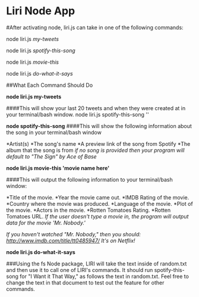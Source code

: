 # Liri Node App

#After activating node, liri.js can take in one of the following commands:

node liri.js *my-tweets*

node liri.js *spotify-this-song*

node liri.js *movie-this*

node liri.js *do-what-it-says*




##What Each Command Should Do

**node liri.js my-tweets**

####This will show your last 20 tweets and when they were created at in your terminal/bash window.
node liri.js spotify-this-song '<song name here>'


**node spotify-this-song**
####This will show the following information about the song in your terminal/bash window

*Artist(s)
*The song's name
*A preview link of the song from Spotify
*The album that the song is from
*if no song is provided then your program will default to "The Sign" by Ace of Base*

**node liri.js movie-this 'movie name here'**

####This will output the following information to your terminal/bash window:

*Title of the movie.
*Year the movie came out.
*IMDB Rating of the movie.
*Country where the movie was produced.
*Language of the movie.
*Plot of the movie.
*Actors in the movie.
*Rotten Tomatoes Rating.
*Rotten Tomatoes URL.
*If the user doesn't type a movie in, the program will output data for the movie 'Mr. Nobody.'*

*If you haven't watched "Mr. Nobody," then you should: http://www.imdb.com/title/tt0485947/
It's on Netflix!*

**node liri.js do-what-it-says**

###Using the fs Node package, LIRI will take the text inside of random.txt and then use it to call one of LIRI's commands.
It should run spotify-this-song for "I Want it That Way," as follows the text in random.txt.
Feel free to change the text in that document to test out the feature for other commands.
